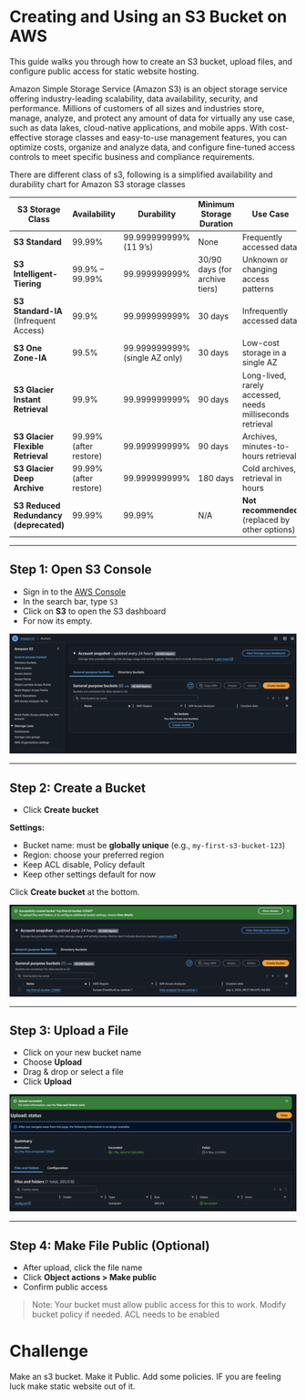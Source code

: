 # Creating and Using an S3 Bucket on AWS

This guide walks you through how to create an S3 bucket, upload files, and configure public access for static website hosting.

Amazon Simple Storage Service (Amazon S3) is an object storage service offering industry-leading scalability, data availability, security, and performance. Millions of customers of all sizes and industries store, manage, analyze, and protect any amount of data for virtually any use case, such as data lakes, cloud-native applications, and mobile apps. With cost-effective storage classes and easy-to-use management features, you can optimize costs, organize and analyze data, and configure fine-tuned access controls to meet specific business and compliance requirements.

There are different class of s3, following is  a simplified availability and durability chart for Amazon S3 storage classes

| **S3 Storage Class**                   | **Availability**       | **Durability**                 | **Minimum Storage Duration**   | **Use Case**                                              |
| -------------------------------------- | ---------------------- | ------------------------------ | ------------------------------ | --------------------------------------------------------- |
| **S3 Standard**                        | 99.99%                 | 99.999999999% (11 9’s)         | None                           | Frequently accessed data                                  |
| **S3 Intelligent-Tiering**             | 99.9% – 99.99%         | 99.999999999%                  | 30/90 days (for archive tiers) | Unknown or changing access patterns                       |
| **S3 Standard-IA** (Infrequent Access) | 99.9%                  | 99.999999999%                  | 30 days                        | Infrequently accessed data                                |
| **S3 One Zone-IA**                     | 99.5%                  | 99.999999999% (single AZ only) | 30 days                        | Low-cost storage in a single AZ                           |
| **S3 Glacier Instant Retrieval**       | 99.9%                  | 99.999999999%                  | 90 days                        | Long-lived, rarely accessed, needs milliseconds retrieval |
| **S3 Glacier Flexible Retrieval**      | 99.99% (after restore) | 99.999999999%                  | 90 days                        | Archives, minutes-to-hours retrieval                      |
| **S3 Glacier Deep Archive**            | 99.99% (after restore) | 99.999999999%                  | 180 days                       | Cold archives, retrieval in hours                         |
| **S3 Reduced Redundancy (deprecated)** | 99.99%                 | 99.99%                         | N/A                            | **Not recommended** (replaced by other options)           |


---

## Step 1: Open S3 Console
- Sign in to the [AWS Console](https://console.aws.amazon.com/)
- In the search bar, type `S3`
- Click on **S3** to open the S3 dashboard
- For now its empty.

![Screenshot - S3 Dashboard](images/s3-dashboard.png)

---

## Step 2: Create a Bucket
- Click **Create bucket**

**Settings:**
- Bucket name: must be **globally unique** (e.g., `my-first-s3-bucket-123`)
- Region: choose your preferred region
- Keep ACL disable, Policy default
- Keep other settings default for now

Click **Create bucket** at the bottom.

![Screenshot - Create Bucket Form](images/create-bucket.png)

---

## Step 3: Upload a File
- Click on your new bucket name
- Choose **Upload**
- Drag & drop or select a file
- Click **Upload**

![Screenshot - Upload File](images/upload-file.png)

---

## Step 4: Make File Public (Optional)
- After upload, click the file name
- Click **Object actions > Make public**
- Confirm public access

> Note: Your bucket must allow public access for this to work. Modify bucket policy if needed. ACL needs to be enabled

# Challenge

Make an s3 bucket. Make it Public. Add some policies. IF you are feeling luck make static website out of it.
